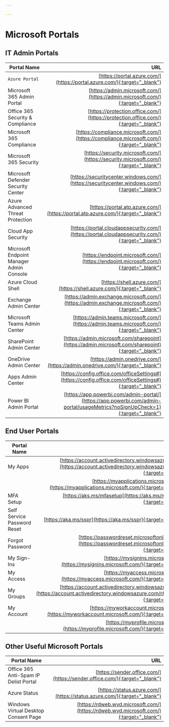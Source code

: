 ```yaml
---

---
```


# Microsoft Portals

## IT Admin Portals

| Portal Name                               | URL                                                                                                                                                      |
| ------------------------------------------|---------------------------------------------------------------------------------------------------------------------------------------------------------:|
| `Azure Portal`                              | [https://portal.azure.com/](https://portal.azure.com/){:target="_blank"}                                                                                 |
| Microsoft 365 Admin Portal                | [https://admin.microsoft.com/](https://admin.microsoft.com/){:target="_blank"}                                                                           |
| Office 365 Security & Compliance          | [https://protection.office.com/](https://protection.office.com/){:target="_blank"}                                                                       |
| Microsoft 365 Compliance                  | [https://compliance.microsoft.com/](https://compliance.microsoft.com/){:target="_blank"}                                                                 |
| Microsoft 365 Security                    | [https://security.microsoft.com/](https://security.microsoft.com/){:target="_blank"}                                                                     |
| Microsoft Defender Security Center        | [https://securitycenter.windows.com/](https://securitycenter.windows.com/){:target="_blank"}                                                             |
| Azure Advanced Threat Protection          | [https://portal.atp.azure.com/](https://portal.atp.azure.com/){:target="_blank"}                                                                         |
| Cloud App Security                        | [https://portal.cloudappsecurity.com/](https://portal.cloudappsecurity.com/){:target="_blank"}                                                           |
| Microsoft Endpoint Manager Admin Console  | [https://endpoint.microsoft.com/](https://endpoint.microsoft.com/){:target="_blank"}                                                                     |
| Azure Cloud Shell                         | [https://shell.azure.com/](https://shell.azure.com/){:target="_blank"}                                                                                   |
| Exchange Admin Center                     | [https://admin.exchange.microsoft.com/](https://admin.exchange.microsoft.com/){:target="_blank"}                                                         |
| Microsoft Teams Admin Center              | [https://admin.teams.microsoft.com/](https://admin.teams.microsoft.com/){:target="_blank"}                                                               |
| SharePoint Admin Center                   | [https://admin.microsoft.com/sharepoint](https://admin.microsoft.com/sharepoint){:target="_blank"}                                                       |
| OneDrive Admin Center                     | [https://admin.onedrive.com/](https://admin.onedrive.com/){:target="_blank"}                                                                             |
| Apps Admin Center                         | [https://config.office.com/officeSettings#](https://config.office.com/officeSettings#){:target="_blank"}                                                 |
| Power BI Admin Portal                     | [https://app.powerbi.com/admin-portal/](https://app.powerbi.com/admin-portal/usageMetrics?noSignUpCheck=1){:target="_blank"}                             |

## End User Portals

| Portal Name                  | URL                                                                                                                                          |
| -----------------------------|---------------------------------------------------------------------------------------------------------------------------------------------:|
| My Apps                      | [https://account.activedirectory.windowsazure.com/](https://account.activedirectory.windowsazure.com/){:target="_blank"}                     |
|                              | [https://myapplications.microsoft.com/](https://myapplications.microsoft.com/){:target="_blank"}                                             |
| MFA Setup                    | [https://aks.ms/mfasetup](https://aks.ms/mfasetup){:target="_blank"}                                                                         |
| Self Service Password Reset  | [https://aka.ms/sspr](https://aka.ms/sspr){:target="_blank"}                                                                                 |
| Forgot Password              | [https://passwordreset.microsoftonline.com/](https://passwordreset.microsoftonline.com/){:target="_blank"}                                   |
| My Sign-Ins                  | [https://mysignins.microsoft.com/](https://mysignins.microsoft.com/){:target="_blank"}                                                       |
| My Access                    | [https://myaccess.microsoft.com/](https://myaccess.microsoft.com/){:target="_blank"}                                                         |
| My Groups                    | [https://account.activedirectory.windowsazure.com/](https://account.activedirectory.windowsazure.com/r#/groups){:target="_blank"}            |
| My Account                   | [https://myworkaccount.microsoft.com/](https://myworkaccount.microsoft.com/){:target="_blank"}                                               |
|                              | [https://myprofile.microsoft.com/](https://myprofile.microsoft.com/){:target="_blank"}                                                       |

## Other Useful Microsoft Portals

| Portal Name                            | URL                                                                                      |
| ---------------------------------------|-----------------------------------------------------------------------------------------:|
| Office 365 Anti-Spam IP Delist Portal  | [https://sender.office.com/](https://sender.office.com/){:target="_blank"}               |
| Azure Status                           | [https://status.azure.com/](https://status.azure.com/){:target="_blank"}                 |
| Windows Virtual Desktop Consent Page   | [https://rdweb.wvd.microsoft.com/](https://rdweb.wvd.microsoft.com/){:target="_blank"}   |
